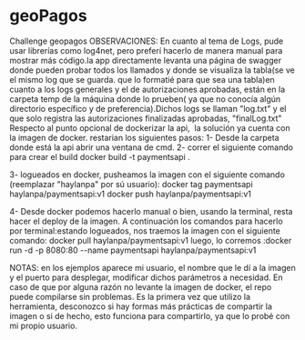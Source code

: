 # geoPagos
Challenge geopagos
OBSERVACIONES:
En cuanto al tema de Logs, pude usar librerías como log4net, pero preferí hacerlo de manera manual para mostrar más código.la app directamente levanta una página de swagger donde pueden probar todos los llamados y donde se visualiza la tabla(se ve el mismo log que se guarda. que lo formatié para que sea una tabla)en cuanto a los logs generales y el de autorizaciones aprobadas, están en la carpeta temp de la máquina donde lo prueben( ya que no conocía algún directorio específico y de preferencia).Dichos logs se llaman "log.txt" y el que solo registra las autorizaciones finalizadas aprobadas, "finalLog.txt"
Respecto al punto opcional de dockerizar la api,  la solución ya cuenta con la imagen de docker. restarian los siguientes pasos:
1- Desde la carpeta donde está la api abrir una ventana de cmd.
2- correr el siguiente comando para crear el build
docker build -t paymentsapi .

3- logueados en docker, pusheamos la imagen con el siguiente comando (reemplazar "haylanpa" por sú usuario):
docker tag paymentsapi haylanpa/paymentsapi:v1
docker push haylanpa/paymentsapi:v1

4- Desde docker podemos hacerlo manual o bien, usando la terminal, resta hacer el deploy de la imagen. A continuación los comandos para hacerlo por terminal:estando logueados, nos traemos la imagen con el siguiente comando:
docker pull haylanpa/paymentsapi:v1
luego, lo corremos
:docker run -d -p 8080:80 --name paymentsapi haylanpa/paymentsapi:v1

NOTAS: en los ejemplos aparece mi usuario, el nombre que le dí a la imagen y el puerto para desplegar, modificar dichos parámetros a necesidad.
En caso de que por alguna razón no levante la imagen de docker, el repo puede compilarse sin problemas.
Es la primera vez que utilizo la herramienta, desconozco si hay formas más prácticas de compartir la imagen o si de hecho, esto funciona para compartirlo, ya que lo probé con mi propio usuario.

